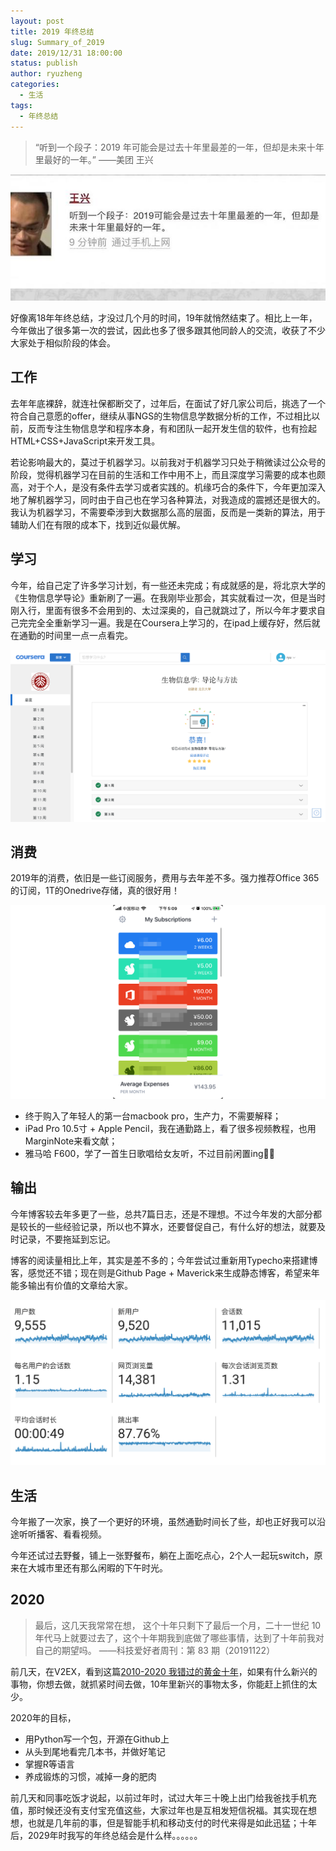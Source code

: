 ```yaml
---
layout: post
title: 2019 年终总结
slug: Summary_of_2019
date: 2019/12/31 18:00:00
status: publish
author: ryuzheng
categories: 
  - 生活
tags: 
  - 年终总结
---
```


>“听到一个段子：2019 年可能会是过去十年里最差的一年，但却是未来十年里最好的一年。”
>——美团 王兴

![图1. 美团王兴：2019年，是未来十年最好的一年](./assets/meituan_wangxing.png)

好像离18年年终总结，才没过几个月的时间，19年就悄然结束了。相比上一年，今年做出了很多第一次的尝试，因此也多了很多跟其他同龄人的交流，收获了不少大家处于相似阶段的体会。


## 工作

去年年底裸辞，就连社保都断交了，过年后，在面试了好几家公司后，挑选了一个符合自己意愿的offer，继续从事NGS的生物信息学数据分析的工作，不过相比以前，反而专注生物信息学和程序本身，有和团队一起开发生信的软件，也有捡起HTML+CSS+JavaScript来开发工具。

若论影响最大的，莫过于机器学习。以前我对于机器学习只处于稍微读过公众号的阶段，觉得机器学习在目前的生活和工作中用不上，而且深度学习需要的成本也颇高，对于个人，是没有条件去学习或者实践的。机缘巧合的条件下，今年更加深入地了解机器学习，同时由于自己也在学习各种算法，对我造成的震撼还是很大的。我认为机器学习，不需要牵涉到大数据那么高的层面，反而是一类新的算法，用于辅助人们在有限的成本下，找到近似最优解。

## 学习

今年，给自己定了许多学习计划，有一些还未完成；有成就感的是，将北京大学的《生物信息学导论》重新刷了一遍。在我刚毕业那会，其实就看过一次，但是当时刚入行，里面有很多不会用到的、太过深奥的，自己就跳过了，所以今年才要求自己完完全全重新学习一遍。我是在Coursera上学习的，在ipad上缓存好，然后就在通勤的时间里一点一点看完。

![图2. 北京大学-生物信息学导论](./assets/coursera_2.png)

## 消费

2019年的消费，依旧是一些订阅服务，费用与去年差不多。强力推荐Office 365的订阅，1T的Onedrive存储，真的很好用！

![图3. Bobby 的订阅统计](./assets/bobby_2019.png)

 - 终于购入了年轻人的第一台macbook pro，生产力，不需要解释；
 - iPad Pro 10.5寸 + Apple Pencil，我在通勤路上，看了很多视频教程，也用MarginNote来看文献；
 - 雅马哈 F600，学了一首生日歌唱给女友听，不过目前闲置ing🤦‍♂️


## 输出

今年博客较去年多更了一些，总共7篇日志，还是不理想。不过今年发的大部分都是较长的一些经验记录，所以也不算水，还要督促自己，有什么好的想法，就要及时记录，不要拖延到忘记。

博客的阅读量相比上年，其实是差不多的；今年尝试过重新用Typecho来搭建博客，感觉还不错；现在则是Github Page + Maverick来生成静态博客，希望来年能多输出有价值的文章给大家。

![图4. Google Analytics 的统计](./assets/GA_2019.png)


## 生活

今年搬了一次家，换了一个更好的环境，虽然通勤时间长了些，却也正好我可以沿途听听播客、看看视频。

今年还试过去野餐，铺上一张野餐布，躺在上面吃点心，2个人一起玩switch，原来在大城市里还有那么闲暇的下午时光。

## 2020

>最后，这几天我常常在想， 这个十年只剩下了最后一个月，二十一世纪 10 年代马上就要过去了，这个十年期我到底做了哪些事情，达到了十年前我对自己的期望吗。
> ——科技爱好者周刊：第 83 期（20191122）

前几天，在V2EX，看到这篇[2010-2020 我错过的黄金十年](https://iwenson.com/2010-2020-lost-golden-decade/)，如果有什么新兴的事物，你想去做，就抓紧时间去做，10年里新兴的事物太多，你能赶上抓住的太少。

2020年的目标，

 - 用Python写一个包，开源在Github上
 - 从头到尾地看完几本书，并做好笔记
 - 掌握R等语言
 - 养成锻炼的习惯，减掉一身的肥肉

前几天和同事吃饭才说起，以前过年时，试过大年三十晚上出门给我爸找手机充值，那时候还没有支付宝充值这些，大家过年也是互相发短信祝福。其实现在想想，也就是几年前的事，但是智能手机和移动支付的时代来得是如此迅猛；十年后，2029年时我写的年终总结会是什么样。。。。。。